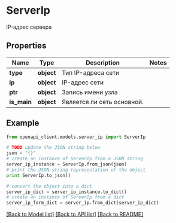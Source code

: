 # ServerIp

IP-адрес сервера

## Properties
Name | Type | Description | Notes
------------ | ------------- | ------------- | -------------
**type** | **object** | Тип IP-адреса сети | 
**ip** | **object** | IP-адрес сети | 
**ptr** | **object** | Запись имени узла | 
**is_main** | **object** | Является ли сеть основной. | 

## Example

```python
from openapi_client.models.server_ip import ServerIp

# TODO update the JSON string below
json = "{}"
# create an instance of ServerIp from a JSON string
server_ip_instance = ServerIp.from_json(json)
# print the JSON string representation of the object
print ServerIp.to_json()

# convert the object into a dict
server_ip_dict = server_ip_instance.to_dict()
# create an instance of ServerIp from a dict
server_ip_form_dict = server_ip.from_dict(server_ip_dict)
```
[[Back to Model list]](../README.md#documentation-for-models) [[Back to API list]](../README.md#documentation-for-api-endpoints) [[Back to README]](../README.md)


